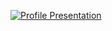 [![Profile Presentation](https://readme-typing-svg.herokuapp.com?font=Josefin+Sans&duration=4500&pause=1000&color=FFC511&center=true&vCenter=true&random=false&width=585&lines=Hello+Hello+visitor!+%F0%9F%91%8B%F0%9F%91%80;I'm+Ben%2C+also+know+as+%22Ben+l'%C3%A9clair%22+%E2%9A%A1%EF%B8%8F;(or+BenMacOS+%F0%9F%A4%AB);On+a+quest+to+stop+being+a+JSON+developer+%F0%9F%98%A1%F0%9F%A7%91%F0%9F%8F%BC%E2%80%8D%F0%9F%92%BB;Enjoy+your+visit+to+this+little+GitHub+profile+%F0%9F%8D%80)](https://github.com/BenNotix)
